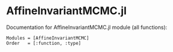 # AffineInvariantMCMC.jl

Documentation for AffineInvariantMCMC.jl module (all functions):

```@autodocs
Modules = [AffineInvariantMCMC]
Order   = [:function, :type]
```
